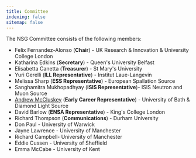 ```yaml
---
title: Committee
indexing: false
sitemap: false
---
```


The NSG Committee consists of the following members:
- Felix Fernandez-Alonso (**Chair**) - UK Research & Innovation & University College London
- Katharina Edkins (**Secretary**) - Queen's University Belfast
- Elisabetta Canetta (**Treasurer**) - St Mary's University
- Yuri Gerelli (**ILL Representative**) - Institut Laue-Langevin
- Melissa Sharp (**ESS Representative**) - European Spallation Source
- Sanghamitra Mukhopadhyay (**ISIS Representative**)- ISIS Neutron and Muon Source
- [Andrew McCluskey](https://armccluskey.com) (**Early Career Representative**) - University of Bath & Diamond Light Source
- David Barlow (**ENSA Representative**) - King's College London
- Richard Thompson (**Communications**) - Durham University
- Don Paul - University of Warwick
- Jayne Lawrence - University of Manchester
- Richard Campbell- University of Manchester
- Eddie Cussen - University of Sheffield
- Emma McCabe - University of Kent

